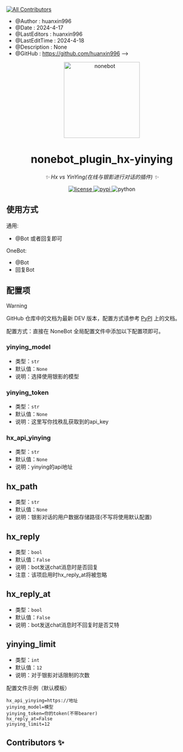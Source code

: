 <!--
<!-- ALL-CONTRIBUTORS-BADGE:START - Do not remove or modify this section -->
[![All Contributors](https://img.shields.io/badge/all_contributors-2-orange.svg?style=flat-square)](#contributors-)
<!-- ALL-CONTRIBUTORS-BADGE:END -->

 * @Author         : huanxin996
 * @Date           : 2024-4-17
 * @LastEditors    : huanxin996
 * @LastEditTime   : 2024-4-18
 * @Description    : None
 * @GitHub         : https://github.com/huanxin996
-->

<!-- markdownlint-disable MD033 MD036 MD041 -->

<p align="center">
  <a href="https://skin.huanxinbot.com/"><img src="https://skin.huanxinbot.com/api/hx_img.png" width="200" height="200" alt="nonebot"></a>
</p>

<div align="center">

# nonebot_plugin_hx-yinying

_✨ Hx vs YinYing(在线与银影进行对话的插件) ✨_

</div>

<p align="center">
  <a href="https://raw.githubusercontent.com/cscs181/QQ-Github-Bot/master/LICENSE">
    <img src="https://img.shields.io/github/license/cscs181/QQ-Github-Bot.svg" alt="license">
  </a>
  <a href="https://pypi.python.org/pypi/nonebot-plugin-hx-yinying">
    <img src="https://img.shields.io/pypi/v/nonebot-plugin-status.svg" alt="pypi">
  </a>
  <img src="https://img.shields.io/badge/python-3.10+-blue.svg" alt="python">
</p>

## 使用方式

通用:

- @Bot 或者回复即可

OneBot:

- @Bot
- 回复Bot

## 配置项

> [!WARNING]
> GitHub 仓库中的文档为最新 DEV 版本，配置方式请参考 [PyPI](https://pypi.org/project/nonebot-plugin-status/) 上的文档。

配置方式：直接在 NoneBot 全局配置文件中添加以下配置项即可。

### yinying_model

- 类型：`str`
- 默认值：`None`
- 说明：选择使用银影的模型

### yinying_token

- 类型：`str`
- 默认值：`None`
- 说明：这里写你找秩乱获取到的api_key


### hx_api_yinying

- 类型：`str`
- 默认值：`None`
- 说明：yinying的api地址


## hx_path
- 类型：`str`
- 默认值：`None`
- 说明：银影对话的用户数据存储路径(不写将使用默认配置)

## hx_reply
- 类型：`bool`
- 默认值：`False`
- 说明：bot发送chat消息时是否回复
- 注意：该项启用时hx_reply_at将被忽略

## hx_reply_at
- 类型：`bool`
- 默认值：`False`
- 说明：bot发送chat消息时不回复时是否艾特

## yinying_limit
- 类型：`int`
- 默认值：`12`
- 说明：对于银影对话限制的次数


配置文件示例（默认模板）

```dotenv
hx_api_yinying=https://地址
yinying_model=模型
yinying_token=你的token(不带bearer)
hx_reply_at=False
yinying_limit=12
```


## Contributors ✨


<!-- ALL-CONTRIBUTORS-LIST:START - Do not remove or modify this section -->
<!-- prettier-ignore-start -->
<!-- markdownlint-disable -->
<!-- markdownlint-restore -->
<!-- prettier-ignore-end -->

<!-- ALL-CONTRIBUTORS-LIST:END -->

